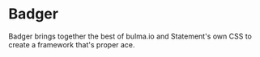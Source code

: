 # Badger
Badger brings together the best of bulma.io and Statement's own CSS to create a framework that's proper ace.
